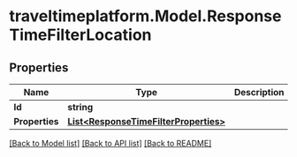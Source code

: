 # traveltimeplatform.Model.ResponseTimeFilterLocation
## Properties

Name | Type | Description | Notes
------------ | ------------- | ------------- | -------------
**Id** | **string** |  | 
**Properties** | [**List&lt;ResponseTimeFilterProperties&gt;**](ResponseTimeFilterProperties.md) |  | 

[[Back to Model list]](../README.md#documentation-for-models) [[Back to API list]](../README.md#documentation-for-api-endpoints) [[Back to README]](../README.md)

